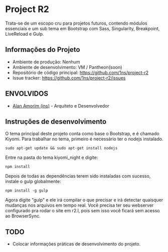 # Project R2

Trata-se de um escopo cru para projetos futuros, contendo módulos essenciais e um sub tema em Bootstrap com Sass, Singularity, Breakpoint, LiveReload e Gulp.


## Informações do Projeto

- Ambiente de produção: Nenhum
- Ambiente de desenvolvimento: VM / Pantheon(soon)
- Repositório de código principal: https://github.com/1ns/project-r2
- Issue tracker: https://github.com/1ns/project-r2/issues

## ENVOLVIDOS
- [Alan Amorim (ins)](mailto:alan.amorim@live.com) - Arquiteto e Desenvolvedor

## Instruções de desenvolvimento

O tema principal deste projeto conta como base o Bootstrap, e é chamado Kiyomi.
Para trabalhar no tema, primeiro é necessário ter o nodejs instalado.

```sudo apt-get update && sudo apt-get install nodejs```

Entre na pasta do tema kiyomi_night e digite:

```npm install```

Depois de todas as dependências terem sido instaladas com sucesso, instale o gulp globalmente:

```npm install -g gulp```

Agora digite "gulp" e ele irá compilar o que precisar e irá detectar quaisquer mudanças nos arquivos em tempo real.
Você precisa ter seu webserver configurado pra rodar o site em r2.l, pois sem isso você ficará sem acesso ao BrowserSync.


## TODO
- Colocar informações práticas de desenvolvimento do projeto.
